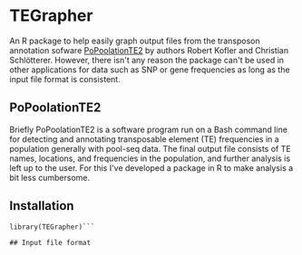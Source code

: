 # TEGrapher
An R package to help easily graph output files from the transposon annotation sofware [PoPoolationTE2](https://sourceforge.net/p/popoolation-te2/wiki/Home/) 
by authors Robert Kofler and Christian Schlötterer. However, there isn't any reason the package can't be used in other applications for data such as
SNP or gene frequencies as long as the input file format is consistent.

## PoPoolationTE2
Briefly PoPoolationTE2 is a software program run on a Bash command line for detecting and annotating transposable element (TE) frequencies 
in a population generally with pool-seq data. The final output file consists of TE names, locations, and frequencies in the population, and further
analysis is left up to the user. For this I've developed a package in R to make analysis a bit less cumbersome. 

## Installation  
```devtools::install_github("DambrosiCode/TEGrapher")
library(TEGrapher)```

## Input file format
